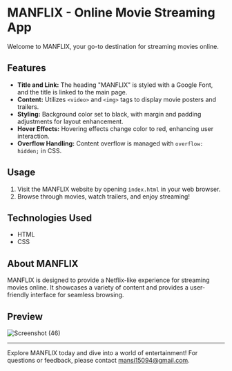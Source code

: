 # MANFLIX - Online Movie Streaming App

Welcome to MANFLIX, your go-to destination for streaming movies online. 

## Features

- **Title and Link:** The heading "MANFLIX" is styled with a Google Font, and the title is linked to the main page.
- **Content:** Utilizes `<video>` and `<img>` tags to display movie posters and trailers.
- **Styling:** Background color set to black, with margin and padding adjustments for layout enhancement.
- **Hover Effects:** Hovering effects change color to red, enhancing user interaction.
- **Overflow Handling:** Content overflow is managed with `overflow: hidden;` in CSS.

## Usage

1. Visit the MANFLIX website by opening `index.html` in your web browser.
2. Browse through movies, watch trailers, and enjoy streaming!

## Technologies Used

- HTML
- CSS

## About MANFLIX

MANFLIX is designed to provide a Netflix-like experience for streaming movies online. It showcases a variety of content and provides a user-friendly interface for seamless browsing.

## Preview

![Screenshot (46)](https://github.com/user-attachments/assets/23952419-5b8c-4714-85f1-a3caaf4e22c5)


---

Explore MANFLIX today and dive into a world of entertainment! For questions or feedback, please contact mansi15094@gmail.com.

